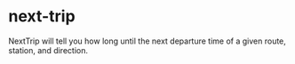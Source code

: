 # next-trip
NextTrip will tell you how long until the next departure time of a given route, station, and direction.
